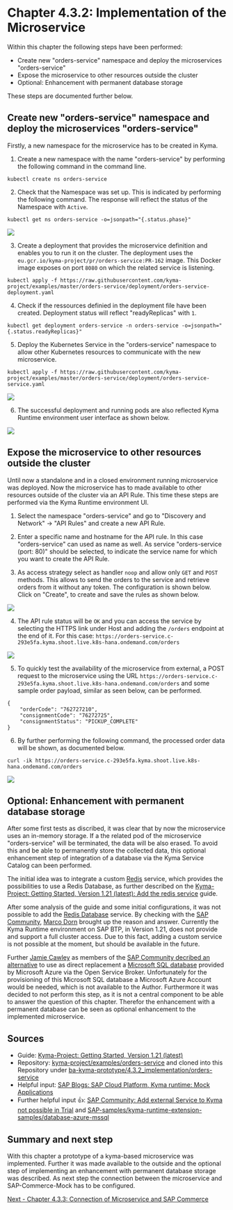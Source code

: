 # Chapter 4.3.2: Implementation of the Microservice

Within this chapter the following steps have been performed:

* Create new "orders-service" namespace and deploy the microservices "orders-service"
* Expose the microservice to other resources outside the cluster
* Optional: Enhancement with permanent database storage

These steps are documented further below.


## Create new "orders-service" namespace and deploy the microservices "orders-service" 

Firstly, a new namespace for the microservice has to be created in Kyma.

1. Create a new namespace with the name "orders-service" by performing the following command in the command line.

```
kubectl create ns orders-service
```

2. Check that the Namespace was set up. This is indicated by performing the following command. The response will reflect the status of the Namespace with `Active`.

```
kubectl get ns orders-service -o=jsonpath="{.status.phase}"
```

![](images/02_01_Kyma_CreateNamespace_orders-service.png)

3. Create a deployment that provides the microservice definition and enables you to run it on the cluster. The deployment uses the `eu.gcr.io/kyma-project/pr/orders-service:PR-162` image. This Docker image exposes on port `8080` on which the related service is listening.

```
kubectl apply -f https://raw.githubusercontent.com/kyma-project/examples/master/orders-service/deployment/orders-service-deployment.yaml
```

4. Check if the ressources definied in the deployment file have been created. Deployment status will reflect "readyReplicas" with `1`.

```
kubectl get deployment orders-service -n orders-service -o=jsonpath="{.status.readyReplicas}"
```

5. Deploy the Kubernetes Service in the "orders-service" namespace to allow other Kubernetes resources to communicate with the new microservice.

```
kubectl apply -f https://raw.githubusercontent.com/kyma-project/examples/master/orders-service/deployment/orders-service-service.yaml
```

![](images/02_02_Kyma_Deploy_orders-service.png)

6. The successful deployment and running pods are also reflected Kyma Runtime environment user interface as shown below.

![](images/02_03_Kyma_UI_Namespace_orders-service.png)


## Expose the microservice to other resources outside the cluster

Until now a standalone and in a closed environment running microservice was deployed. Now the microservice has to made available to other resources outside of the cluster via an API Rule. This time these steps are performed via the Kyma Runtime environment UI.

1. Select the namespace "orders-service" and go to "Discovery and Network" -> "API Rules" and create a new API Rule. 

2. Enter a specific name and hostname for the API rule. In this case "orders-service" can used as name as well. As service "orders-service (port: 80)" should be selected, to indicate the service name for which you want to create the API Rule.

3. As access strategy select as handler `noop` and allow only `GET` and `POST` methods. This allows to send the orders to the service and retrieve orders from it without any token. The configuration is shown below. Click on "Create", to create and save the rules as shown below.

![](images/02_04_Kyma_UI_Configure_APIrule.png)

4. The API rule status will be `OK` and you can access the service by selecting the HTTPS link under Host and adding the `/orders` endpoint at the end of it. For this case: `https://orders-service.c-293e5fa.kyma.shoot.live.k8s-hana.ondemand.com/orders`

![](images/02_05_Orders-service_Access.png)

5. To quickly test the availability of the microservice from external, a POST request to the microservice using the URL `https://orders-service.c-293e5fa.kyma.shoot.live.k8s-hana.ondemand.com/orders` and some sample order payload, similar as seen below, can be performed.

```
{
    "orderCode": "762727210",
    "consignmentCode": "76272725",
    "consignmentStatus": "PICKUP_COMPLETE"
}
```

6. By further performing the following command, the processed order data will be shown, as documented below. 

```
curl -ik https://orders-service.c-293e5fa.kyma.shoot.live.k8s-hana.ondemand.com/orders
```

![](images/02_06_Orders-service_Orderdata.png)


## Optional: Enhancement with permanent database storage

After some first tests as discribed, it was clear that by now the microservice uses an in-memory storage. If a the related pod of the microservice "orders-service" will be terminated, the data will be also erased. To avoid this and be able to permanently store the collected data, this optional enhancement step of integration of a database via the Kyma Service Catalog can been performed. 

The initial idea was to integrate a custom [Redis](https://redis.io/) service, which provides the possibilities to use a Redis Database, as further described on the [Kyma-Project: Getting Started, Version 1.21 (latest): Add the redis service](https://kyma-project.io/docs/root/getting-started#getting-started-add-the-redis-service) guide.

After some analysis of the guide and some initial configurations, it was not possible to add the [Redis Database](https://redis.io/) service. By checking with the [SAP Community](https://answers.sap.com/answers/13349083/view.html), [Marco Dorn](https://people.sap.com/marco.dorn)  brought up the reason and answer. Currently the Kyma Runtime environment on SAP BTP, in Version 1.21, does not provide and support a full cluster access. Due to this fact, adding a custom service is not possible at the moment, but should be available in the future.

Further [Jamie Cawley](https://people.sap.com/jamie.cawley) as members of the [SAP Community decribed an alternative](https://answers.sap.com/answers/13350157/view.html) to use as direct replacement a [Microsoft SQL database](https://github.com/SAP-samples/kyma-runtime-extension-samples/tree/master/database-azure-mssql) provided by Microsoft Azure via the Open Service Broker. Unfortunately for the provisioning of this Microsoft SQL database a Microsoft Azure Account would be needed, which is not available to the Author. Furthermore it was decided to not perform this step, as it is not a central component to be able to answer the question of this chapter. Therefor the enhancement with a permanent database can be seen as optional enhancement to the implemented microservice.


## Sources

* Guide: [Kyma-Project: Getting Started, Version 1.21 (latest)](https://kyma-project.io/docs/root/getting-started/#getting-started-create-a-namespace) 
* Repository: [kyma-project/examples/orders-service](https://github.com/kyma-project/examples/tree/main/orders-service) and cloned into this Repository under [ba-kyma-prototype/4.3.2_implementation/orders-service](https://github.com/klouisbrother/ba-kyma-prototype/tree/main/4.3.2_implementation/orders-service)
* Helpful input: [SAP Blogs: SAP Cloud Platform, Kyma runtime: Mock Applications](https://blogs.sap.com/2020/06/17/sap-cloud-platform-extension-factory-kyma-runtime-mock-applications)
* Further helpful input :thumbsup:: [SAP Community: Add external Service to Kyma not possible in Trial](https://answers.sap.com/questions/13348971/add-external-service-to-kyma-not-possible-in-trial.html?childToView=13350157#answer-13350157) and [SAP-samples/kyma-runtime-extension-samples/database-azure-mssql](https://github.com/SAP-samples/kyma-runtime-extension-samples/tree/master/database-azure-mssql)


## Summary and next step

With this chapter a prototype of a kyma-based microservice was implemented. Further it was made available to the outside and the optional step of implementing an enhancement with permanent database storage was described. As next step the connection between the microservice and SAP-Commerce-Mock has to be configured.

[Next - Chapter 4.3.3: Connection of Microservice and SAP Commerce](https://github.com/klouisbrother/ba-kyma-prototype/tree/main/4.3.3_connection)